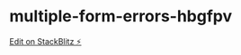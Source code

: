 # multiple-form-errors-hbgfpv

[Edit on StackBlitz ⚡️](https://stackblitz.com/edit/multiple-form-errors-yinibf)